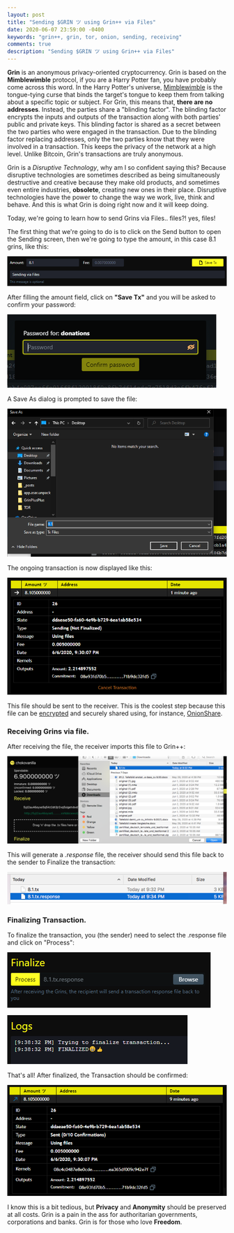 ```yaml
---
layout: post
title: "Sending $GRIN ツ using Grin++ via Files"
date: 2020-06-07 23:59:00 -0400
keywords: "grin++, grin, tor, onion, sending, receiving"
comments: true
description: "Sending $GRIN ツ using Grin++ via Files"
---
```


**Grin** is an anonymous privacy-oriented cryptocurrency. Grin is based on the **Mimblewimble** protocol, if you are a Harry Potter fan, you have probably come across this word. In the Harry Potter's universe, [Mimblewimble](https://harrypotter.fandom.com/wiki/Tongue-Tying_Curse) is the tongue-tying curse that binds the target's tongue to keep them from talking about a specific topic or subject. For Grin, this means that, **there are no addresses**. Instead, the parties share a "blinding factor". The blinding factor encrypts the inputs and outputs of the transaction along with both parties' public and private keys. This blinding factor is shared as a secret between the two parties who were engaged in the transaction. Due to the blinding factor replacing addresses, only the two parties know that they were involved in a transaction. This keeps the privacy of the network at a high level. Unlike Bitcoin, Grin's transactions are truly anonymous.

Grin is a _Disruptive Technology_, why am I so confident saying this? Because disruptive technologies are sometimes described as being simultaneously destructive and creative because they make old products, and sometimes even entire industries, **obsolete**, creating new ones in their place. Disruptive technologies have the power to change the way we work, live, think and behave. And this is what Grin is doing right now and it will keep doing.

Today, we're going to learn how to send Grins via Files.. files?! yes, files!

The first thing that we're going to do is to click on the Send button to open the Sending screen, then we're going to type the amount, in this case 8.1 grins, like this:

![Amount](https://raw.githubusercontent.com/davidtavarez/davidtavarez.github.io/master/_images/posts/CaptureViaFile001.png)

After filling the amount field, click on **"Save Tx"** and you will be asked to confirm your password:

![Password](https://raw.githubusercontent.com/davidtavarez/davidtavarez.github.io/master/_images/posts/CaptureViaFile002.png)

A Save As dialog is prompted to save the file:

![Save As](https://raw.githubusercontent.com/davidtavarez/davidtavarez.github.io/master/_images/posts/CaptureViaFile003.png)

The ongoing transaction is now displayed like this:

![Sending](https://raw.githubusercontent.com/davidtavarez/davidtavarez.github.io/master/_images/posts/CaptureViaFile005.png)

This file should be sent to the receiver. This is the coolest step because this file can be [encrypted](https://github.com/coleifer/beefish) and securely shared using, for instance, [OnionShare](https://onionshare.org/).

### Receiving Grins via file.

After receiving the file, the receiver imports this file to Grin++:

![Import file](https://raw.githubusercontent.com/davidtavarez/davidtavarez.github.io/master/_images/posts/ReceiveViaFile001.png)

This will generate a _.response_ file, the receiver should send this file back to the sender to Finalize the transaction:

![.response file](https://raw.githubusercontent.com/davidtavarez/davidtavarez.github.io/master/_images/posts/ReceiveViaFile002.png)

### Finalizing Transaction.

To finalize the transaction, you (the sender) need to select the .response file and click on "Process":

![finalize](https://raw.githubusercontent.com/davidtavarez/davidtavarez.github.io/master/_images/posts/CaptureViaFile006.PNG)

![finalized](https://raw.githubusercontent.com/davidtavarez/davidtavarez.github.io/master/_images/posts/CaptureViaFile007.PNG)

That's all! After finalized, the Transaction should be confirmed:

![waiting confirmation](https://raw.githubusercontent.com/davidtavarez/davidtavarez.github.io/master/_images/posts/CaptureViaFile008.PNG)

I know this is a bit tedious, but **Privacy** and **Anonymity** should be preserved at all costs. Grin is a pain in the ass for authoritarian governments, corporations and banks. Grin is for those who love **Freedom**.
